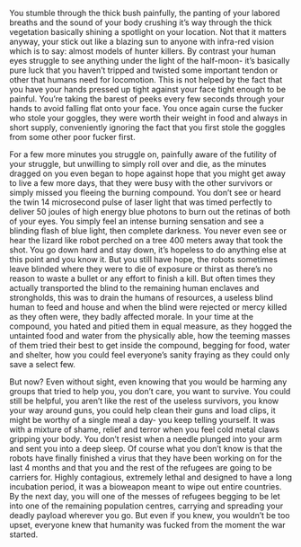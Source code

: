 You stumble through the thick bush painfully, the panting of your labored breaths and the sound of your body crushing it’s way through the thick vegetation basically shining a spotlight on your location. Not that it matters anyway, your stick out like a blazing sun to anyone with infra-red vision which is to say: almost models of hunter killers. By contrast your human eyes struggle to see anything under the light of the half-moon- it’s basically pure luck that you haven’t tripped and twisted some important tendon or other that humans need for locomotion. This is not helped by the fact that you have your hands pressed up tight against your face tight enough to be painful. You’re taking the barest of peeks every few seconds through your hands to avoid falling flat onto your face. You once again curse the fucker who stole your goggles, they were worth their weight in food and always in short supply, conveniently ignoring the fact that you first stole the goggles from some other poor fucker first. 

For a few more minutes you struggle on, painfully aware of the futility of your struggle, but unwilling to simply roll over and die, as the minutes dragged on you even began to hope against hope that you might get away to live a few more days, that they were busy with the other survivors or simply missed you fleeing the burning compound.  You don’t see or heard the twin 14 microsecond pulse of laser light that was timed perfectly to deliver 50 joules of high energy blue photons to burn out the retinas of both of your eyes. You simply feel an intense burning sensation and see a blinding flash of blue light, then complete darkness. You never even see or hear the lizard like robot perched on a tree 400 meters away that took the shot. You go down hard and stay down, it’s hopeless to do anything else at this point and you know it. But you still have hope, the robots sometimes leave blinded where they were to die of exposure or thirst as there’s no reason to waste a bullet or any effort to finish a kill. But often times they actually transported the blind to the remaining human enclaves and strongholds, this was to drain the humans of resources, a useless blind human to feed and house and when the blind were rejected or mercy killed as they often were, they badly affected morale. In your time at the compound, you hated and pitied them in equal measure, as they hogged the untainted food and water from the physically able, how the teeming masses of them tried their best to get inside the compound, begging for food, water and shelter, how you could feel everyone’s sanity fraying as they could only save a select few. 

But now? Even without sight, even knowing that you would be harming any groups that tried to help you, you don’t care, you want to survive. You could still be helpful, you aren’t like the rest of the useless survivors, you know your way around guns, you could help clean their guns and load clips, it might be worthy of a single meal a day- you keep telling yourself.  It was with a mixture of shame, relief and terror when you feel cold metal claws gripping your body. You don’t resist when a needle plunged into your arm and sent you into a deep sleep. Of course what you don’t know is that the robots have finally finished a virus that they have been working on for the last 4 months and that you and the rest of the refugees are going to be carriers for. Highly contagious, extremely lethal and designed to have a  long incubation period, it was a bioweapon meant to wipe out entire countries. By the next day, you will one of the messes of refugees begging to be let into one of the remaining population centres, carrying and spreading your deadly payload wherever you go. But even if you knew, you wouldn’t be too upset, everyone knew that humanity was fucked from the moment the war started.